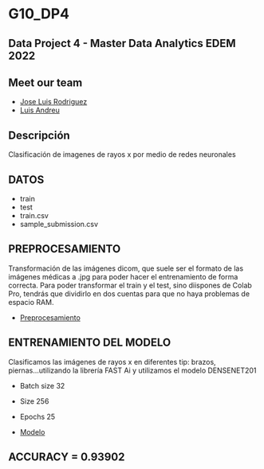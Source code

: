 # G10_DP4
## Data Project 4 - Master Data Analytics EDEM 2022

## Meet our team

- [Jose Luis Rodriguez](https://github.com/joselra98)
- [Luis Andreu](https://github.com/Luisand8)

## Descripción

Clasificación de imagenes de rayos x por medio de redes neuronales 

 
## DATOS

- train
- test
- train.csv
- sample_submission.csv


## PREPROCESAMIENTO

Transformación de las imágenes dicom, que suele ser el formato de las imágenes médicas a .jpg para poder hacer el entrenamiento de forma correcta.
Para poder transformar el train y el test, sino diispones de Colab Pro, tendrás que dividirlo en dos cuentas para que no haya problemas de espacio RAM.

- [Preprocesamiento](https://github.com/joselra98/Data-Project4/blob/main/Data_Project_4_Preprocesamiento.ipynb)

## ENTRENAMIENTO DEL MODELO
Clasificamos las imágenes de rayos x en diferentes tip: brazos, piernas...utilizando la librería FAST Ai y utilizamos el modelo DENSENET201

- Batch size 32
- Size 256
- Epochs 25

- [Modelo](https://github.com/joselra98/Data-Project4/blob/main/Copia_de_Data_Project_4_Modelo.ipynb)

## ACCURACY = 0.93902
